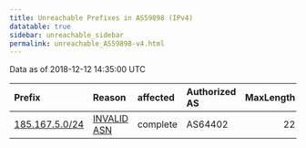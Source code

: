```yaml
---
title: Unreachable Prefixes in AS59898 (IPv4)
datatable: true
sidebar: unreachable_sidebar
permalink: unreachable_AS59898-v4.html
---
```


Data as of 2018-12-12 14:35:00 UTC


<div class="datatable-begin"></div>

| Prefix                                                 | Reason                                                                                                | affected   | Authorized AS   |   MaxLength | Anchor                                         |   unreachable /24s |
|:-------------------------------------------------------|:------------------------------------------------------------------------------------------------------|:-----------|:----------------|------------:|:-----------------------------------------------|-------------------:|
| [185.167.5.0/24](https://stat.ripe.net/185.167.5.0/24) | [INVALID ASN](https://rpki-validator.ripe.net/announcement-preview?asn=AS59898&prefix=185.167.5.0/24) | complete   | AS64402         |          22 | [RIPE](unreachable_RIPE_NCC_RPKI_Root-v4.html) |                  1 |

<div class="datatable-end"></div>